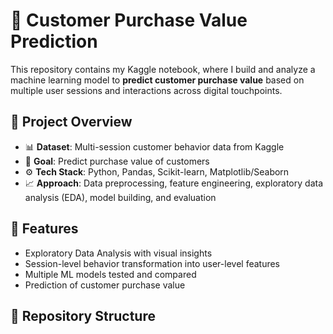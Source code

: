 # 🛒 Customer Purchase Value Prediction  

This repository contains my Kaggle notebook, where I build and analyze a machine learning model to **predict customer purchase value** based on multiple user sessions and interactions across digital touchpoints.  

## 📖 Project Overview  
- 📊 **Dataset**: Multi-session customer behavior data from Kaggle  
- 🤖 **Goal**: Predict purchase value of customers  
- ⚙️ **Tech Stack**: Python, Pandas, Scikit-learn, Matplotlib/Seaborn  
- 📈 **Approach**: Data preprocessing, feature engineering, exploratory data analysis (EDA), model building, and evaluation  

## 🚀 Features  
- Exploratory Data Analysis with visual insights  
- Session-level behavior transformation into user-level features  
- Multiple ML models tested and compared  
- Prediction of customer purchase value  

## 📂 Repository Structure  
